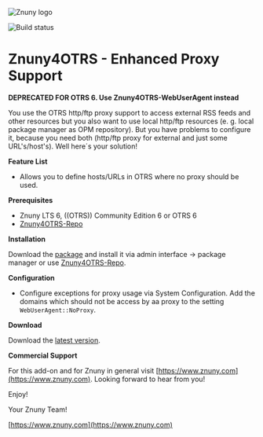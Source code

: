 ![Znuny logo](https://www.znuny.com/assets/images/logo_small.png)


![Build status](https://badge.proxy.znuny.com/Znuny4OTRS-EnhancedProxySupport/master)


Znuny4OTRS - Enhanced Proxy Support
===================================

**DEPRECATED FOR OTRS 6. Use Znuny4OTRS-WebUserAgent instead**

You use the OTRS http/ftp proxy support to access external RSS feeds and other resources but you also want to use local http/ftp resources (e. g. local package manager as OPM repository). But you have problems to configure it, because you need both (http/ftp proxy for external and just some URL's/host's). Well here´s your solution!

**Feature List**

- Allows you to define hosts/URLs in OTRS where no proxy should be used.

**Prerequisites**

- Znuny LTS 6, ((OTRS)) Community Edition 6 or OTRS 6
- [Znuny4OTRS-Repo](https://www.znuny.com/add-ons/znuny4otrs-repository)

**Installation**

Download the [package](https://addons.znuny.com/api/addon_repos/public/1093/latest) and install it via admin interface -> package manager or use [Znuny4OTRS-Repo](https://www.znuny.com/add-ons/znuny4otrs-repository).

**Configuration**

* Configure exceptions for proxy usage via System Configuration. Add the domains which should not be access by aa proxy to the setting `WebUserAgent::NoProxy`.

**Download**

Download the [latest version](https://addons.znuny.com/api/addon_repos/public/1093/latest).

**Commercial Support**

For this add-on and for Znuny in general visit [https://www.znuny.com](https://www.znuny.com). Looking forward to hear from you!

Enjoy!

Your Znuny Team!

[https://www.znuny.com](https://www.znuny.com)
